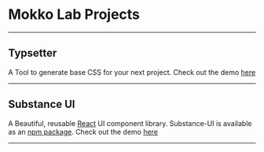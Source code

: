 # Mokko Lab Projects

---------

## Typsetter
A Tool to generate base CSS for your next project.
Check out the demo [here](https://mokko-labs.github.io/typesetter/)

---------

## Substance UI
A Beautiful, reusable [React](http://facebook.github.io/react/) UI component library.
Substance-UI is available as an [npm package](https://www.npmjs.com/package/substance-ui).
Check out the demo [here](https://mokko-labs.github.io/substance-demo/)

---------
